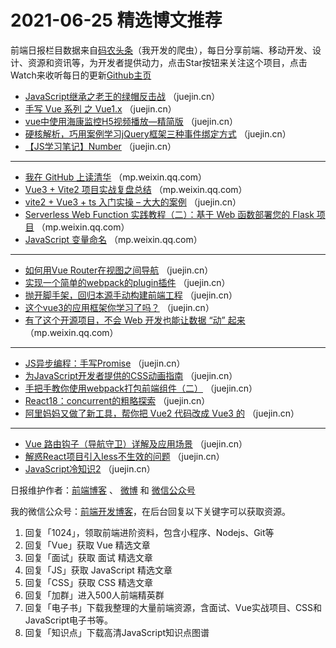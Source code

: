 # 2021-06-25 精选博文推荐

前端日报栏目数据来自[码农头条](https://toutiao.qdkfweb.cn/)（我开发的爬虫），每日分享前端、移动开发、设计、资源和资讯等，为开发者提供动力，点击Star按钮来关注这个项目，点击Watch来收听每日的更新[Github主页](https://github.com/kujian/frontendDaily)
* [JavaScript继承之老王的绿帽反击战](https://juejin.cn/post/6977255099437416484) （juejin.cn）
* [手写 Vue 系列 之 Vue1.x](https://juejin.cn/post/6977152988678733855) （juejin.cn）
* [vue中使用海康监控H5视频播放—精简版](https://juejin.cn/post/6977250535766392839) （juejin.cn）
* [硬核解析，巧用案例学习jQuery框架三种事件绑定方式](https://juejin.cn/post/6977149634967765022) （juejin.cn）
* [【JS学习笔记】Number](https://juejin.cn/post/6977243592054013988) （juejin.cn）

***
* [我在 GitHub 上读清华](https://mp.weixin.qq.com/s/DLo-V7SjRWwpil0oRBpgcQ) （mp.weixin.qq.com）
* [Vue3 + Vite2 项目实战复盘总结](https://mp.weixin.qq.com/s?__biz=MzU4MzUzODc3Nw==&mid=2247484540&idx=1&sn=9a676000312c78ccfcd66614a5eeda7d) （mp.weixin.qq.com）
* [vite2 + Vue3 + ts 入门实操 &#8211; 大大的案例](https://juejin.cn/post/6977218231228432398) （juejin.cn）
* [Serverless Web Function 实践教程（二）：基于 Web 函数部署您的 Flask 项目](https://mp.weixin.qq.com/s/UWUcM5kNlGIcUpCdfWotSQ) （mp.weixin.qq.com）
* [JavaScript 变量命名](https://mp.weixin.qq.com/s?__biz=Mzg2ODQ1OTExOA==&mid=2247491290&idx=1&sn=349ba8474539a6a58d1eed11a0478daf) （mp.weixin.qq.com）

***
* [如何用Vue Router在视图之间导航](https://juejin.cn/post/6977210074200539144) （juejin.cn）
* [实现一个简单的webpack的plugin插件](https://juejin.cn/post/6977300086695051277) （juejin.cn）
* [抛开脚手架，回归本源手动构建前端工程](https://juejin.cn/post/6977195807309201439) （juejin.cn）
* [这个vue3的应用框架你学习了吗？](https://juejin.cn/post/6977274738091491359) （juejin.cn）
* [有了这个开源项目，不会 Web 开发也能让数据 “动” 起来](https://mp.weixin.qq.com/s/PNFNC5CSVHMMMM4lU72eXg) （mp.weixin.qq.com）

***
* [JS异步编程：手写Promise](https://juejin.cn/post/6977270541631619108) （juejin.cn）
* [为JavaScript开发者提供的CSS动画指南](https://juejin.cn/post/6977183344333160455) （juejin.cn）
* [手把手教你使用webpack打包前端组件（二）](https://juejin.cn/post/6977265517585236004) （juejin.cn）
* [React18：concurrent的粗略探索](https://juejin.cn/post/6977178533768462367) （juejin.cn）
* [阿里妈妈又做了新工具，帮你把 Vue2 代码改成 Vue3 的](https://juejin.cn/post/6977259197566517284) （juejin.cn）

***
* [Vue 路由钩子（导航守卫）详解及应用场景](https://juejin.cn/post/6977163177738010631) （juejin.cn）
* [解惑React项目引入less不生效的问题](https://juejin.cn/post/6977259147297456141) （juejin.cn）
* [JavaScript冷知识2](https://juejin.cn/post/6977154041813925896) （juejin.cn）

日报维护作者：[前端博客](https://qdkfweb.cn/) 、 [微博](http://weibo.com/kujian) 和 [微信公众号](https://open.weixin.qq.com/qr/code?username=caibaojian_com)

我的微信公众号：[前端开发博客](https://open.weixin.qq.com/qr/code?username=caibaojian_com)，在后台回复以下关键字可以获取资源。

1. 回复「1024」，领取前端进阶资料，包含小程序、Nodejs、Git等
2. 回复「Vue」获取 Vue 精选文章
3. 回复「面试」获取 面试 精选文章
4. 回复「JS」获取 JavaScript 精选文章
5. 回复「CSS」获取 CSS 精选文章
6. 回复「加群」进入500人前端精英群
7. 回复「电子书」下载我整理的大量前端资源，含面试、Vue实战项目、CSS和JavaScript电子书等。
8. 回复「知识点」下载高清JavaScript知识点图谱
